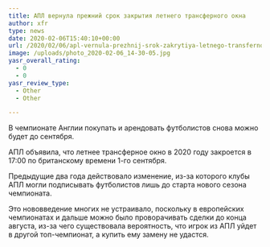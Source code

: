 ```yaml
---
title: АПЛ вернула прежний срок закрытия летнего трансферного окна
author: xfr
type: news
date: 2020-02-06T15:40:10+00:00
url: /2020/02/06/apl-vernula-prezhnij-srok-zakrytiya-letnego-transfernogo-okna/
image: /uploads/photo_2020-02-06_14-30-05.jpg
yasr_overall_rating:
  - 0
  - 0
yasr_review_type:
  - Other
  - Other

---
```

В чемпионате Англии покупать и арендовать футболистов снова можно будет до сентября.

АПЛ объявила, что летнее трансферное окно в 2020 году закроется в 17:00 по британскому времени 1-го сентября.

Предыдущие два года действовало изменение, из-за которого клубы АПЛ могли подписывать футболистов лишь до старта нового сезона чемпионата.

Это нововведение многих не устраивало, поскольку в европейских чемпионатах и дальше можно было проворачивать сделки до конца августа, из-за чего существовала вероятность, что игрок из АПЛ уйдет в другой топ-чемпионат, а купить ему замену не удастся.